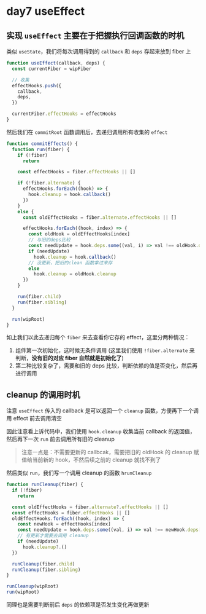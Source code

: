 # day7 useEffect

## 实现 `useEffect` 主要在于把握执行回调函数的时机

类似 `useState`，我们将每次调用得到的 `callback` 和 `deps` 存起来放到 fiber 上

```js
function useEffect(callback, deps) {
  const currentFiber = wipFiber

  // 收集
  effectHooks.push({
    callback,
    deps,
  })

  currentFiber.effectHooks = effectHooks
}
```

然后我们在 `commitRoot` 函数调用后，去递归调用所有收集的 `effect`

```js
function commitEffects() {
  function run(fiber) {
    if (!fiber)
      return

    const effectHooks = fiber.effectHooks || []

    if (!fiber.alternate) {
      effectHooks.forEach((hook) => {
        hook.cleanup = hook.callback()
      })
    }
    else {
      const oldEffectHooks = fiber.alternate.effectHooks || []

      effectHooks.forEach((hook, index) => {
        const oldHook = oldEffectHooks[index]
        // 与旧的deps比较
        const needUpdate = hook.deps.some((val, i) => val !== oldHook.deps[i])
        if (needUpdate)
          hook.cleanup = hook.callback()
        // 没更新，把旧的clean 函数拿过来存
        else
          hook.cleanup = oldHook.cleanup
      })
    }

    run(fiber.child)
    run(fiber.sibling)
  }

  run(wipRoot)
}
```

如上我们以此去递归每个 `fiber` 来去查看你它存的 effect，这里分两种情况：

1. 组件第一次初始化，这时候无条件调用 (这里我们使用 `!fiber.alternate` 来判断，**没有旧的对应 fiber 自然就是初始化了**)
2. 第二种比较复杂了，需要和旧的 deps 比较，判断依赖的值是否变化，然后再进行调用

## cleanup 的调用时机

注意 `useEffect` 传入的 callback 是可以返回一个 `cleanup` 函数，方便再下一个调用 effect 前去调用清空

因此注意看上诉代码中，我们使用 `hook.cleanup` 收集当前 callback 的返回值，然后再下一次 `run` 前去调用所有旧的 cleanup

> 注意一点是：不需要更新的 callbcak，需要把旧的 oldHook 的 cleanup 赋值给当前新的 hook，不然后续之前的 cleanup 就找不到了

然后类似 `run`，我们写一个调用 cleanup 的函数 `hrunCleanup`

```js
function runCleanup(fiber) {
  if (!fiber)
    return

  const oldEffectHooks = fiber.alternate?.effectHooks || []
  const effectHooks = fiber.effectHooks || []
  oldEffectHooks.forEach((hook, index) => {
    const newHook = effectHooks[index]
    const needUpdate = hook.deps.some((val, i) => val !== newHook.deps[i])
    // 有更新才需要去调用 cleanup
    if (needUpdate)
      hook.cleanup?.()
  })

  runCleanup(fiber.child)
  runCleanup(fiber.sibling)
}

runCleanup(wipRoot)
run(wipRoot)
```

同理也是需要判断前后 `deps` 的依赖项是否发生变化再做更新
